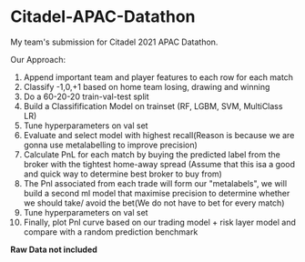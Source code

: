 # Citadel-APAC-Datathon

My team's submission for Citadel 2021 APAC Datathon.

Our Approach:
1. Append important team and player features to each row for each match
2. Classify -1,0,+1 based on home team losing, drawing and winning
3. Do a 60-20-20 train-val-test split
4. Build a Classifification Model on trainset (RF, LGBM, SVM, MultiClass LR)
5. Tune hyperparameters on val set
6. Evaluate and select model with highest recall(Reason is because we are gonna use metalabelling to improve precision)
7. Calculate PnL for each match by buying the predicted label from the broker with the tightest home-away spread (Assume that this isa a good and quick way to determine best broker to buy from)
8. The Pnl associated from each trade will form our "metalabels", we will build a second ml model that maximise precision to determine whether we should take/ avoid the bet(We do not have to bet for every match)
9. Tune hyperparameters on val set
10. Finally, plot Pnl curve based on our trading model + risk layer model and compare with a random prediction benchmark

**Raw Data not included**
